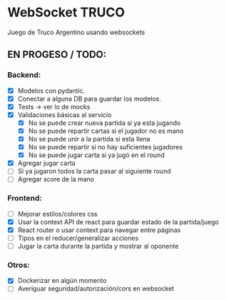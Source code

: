 # WebSocket TRUCO

Juego de Truco Argentino usando websockets

## EN PROGESO / TODO:

### Backend:
- [x] Modelos con pydantic.
- [x] Conectar a alguna DB para guardar los modelos.
- [x] Tests -> ver lo de mocks
- [x] Validaciones básicas al servicio
    - [x] No se puede crear nueva partida si ya esta jugando
    - [x] No se puede repartir cartas si el jugador no es mano
    - [x] No se puede unir a la partida si esta llena
    - [x] No se puede repartir si no hay suficientes jugadores
    - [x] No se puede jugar carta si ya jugó en el round
- [x] Agregar jugar carta
- [ ] Si ya jugaron todos la carta pasar al siguiente round
- [ ] Agregar score de la mano

### Frontend:
- [ ] Mejorar estilos/colores css
- [x] Usar la context API de react para guardar estado de la partida/juego
- [x] React router o usar context para navegar entre páginas
- [ ] Tipos en el reducer/generalizar acciones
- [ ] Jugar la carta durante la partida y mostrar al oponente

### Otros:
- [x] Dockerizar en algún momento
- [ ] Averiguar seguridad/autorización/cors en websocket
